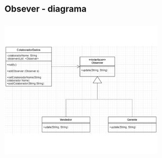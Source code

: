<h1>Obsever - diagrama</h1>

<h1 align="center"> <img src = "https://github.com/Diane-Moreno/bertoti/blob/main/Engenharia%20III/Obsever/diagrama.png" height=auto width=800px></h1> 
